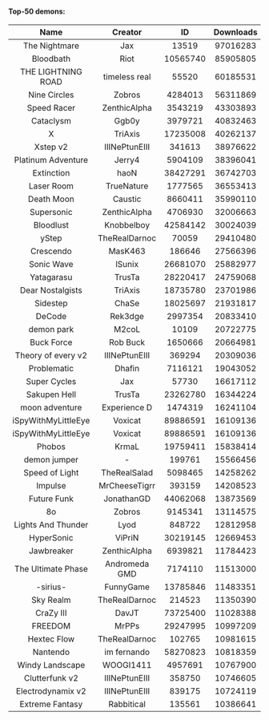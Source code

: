 #### Top-50 demons:

| Name | Creator | ID | Downloads | Likes |
|:---:|:---:|:---:|:---:|:---:|
| The Nightmare | Jax | 13519 | 97016283 | 5154814
| Bloodbath | Riot | 10565740 | 85905805 | 4112361
| THE LIGHTNING ROAD | timeless real | 55520 | 60185531 | 2888148
| Nine Circles | Zobros | 4284013 | 56311869 | 3046218
| Speed Racer | ZenthicAlpha | 3543219 | 43303893 | 2253439
| Cataclysm | Ggb0y | 3979721 | 40832463 | 1300587
| X | TriAxis | 17235008 | 40262137 | 2052495
| Xstep v2 | IIINePtunEIII | 341613 | 38976622 | 1536149
| Platinum Adventure | Jerry4 | 5904109 | 38396041 | 2442011
| Extinction | haoN | 38427291 | 36742703 | 1289831
| Laser Room | TrueNature | 1777565 | 36553413 | 1185021
| Death Moon  | Caustic | 8660411 | 35990110 | 1839887
| Supersonic | ZenthicAlpha | 4706930 | 32006663 | 1498488
| Bloodlust | Knobbelboy | 42584142 | 30024039 | 966973
| yStep | TheRealDarnoc | 70059 | 29410480 | 1042066
| Crescendo | MasK463 | 186646 | 27566396 | 1009990
| Sonic Wave | lSunix | 26681070 | 25882977 | 839557
| Yatagarasu  | TrusTa | 28220417 | 24759068 | 968905
| Dear Nostalgists | TriAxis | 18735780 | 23701986 | 1294447
| Sidestep | ChaSe | 18025697 | 21931817 | 970928
| DeCode | Rek3dge | 2997354 | 20833410 | 993527
| demon park | M2coL | 10109 | 20722775 | 735261
| Buck Force | Rob Buck | 1650666 | 20664981 | 574585
| Theory of every v2 | IIINePtunEIII | 369294 | 20309036 | 771468
| Problematic | Dhafin | 7116121 | 19043052 | 1037076
| Super Cycles | Jax | 57730 | 16617112 | 633868
| Sakupen Hell | TrusTa | 23262780 | 16344224 | 519104
| moon adventure | Experience D | 1474319 | 16241104 | 494042
| iSpyWithMyLittleEye | Voxicat | 89886591 | 16109136 | 1421914
| iSpyWithMyLittleEye | Voxicat | 89886591 | 16109136 | 1421914
| Phobos | KrmaL | 19759411 | 15838414 | 598297
| demon jumper | - | 199761 | 15566456 | 591628
| Speed of Light | TheRealSalad | 5098465 | 14258262 | 722038
| Impulse | MrCheeseTigrr | 393159 | 14208523 | 771667
| Future Funk | JonathanGD | 44062068 | 13873569 | 684249
| 8o | Zobros | 9145341 | 13114575 | 697962
| Lights And Thunder | Lyod | 848722 | 12812958 | 633692
| HyperSonic | ViPriN | 30219145 | 12669453 | 497645
| Jawbreaker | ZenthicAlpha | 6939821 | 11784423 | 656411
| The Ultimate Phase | Andromeda GMD | 7174110 | 11513000 | 474917
| -sirius- | FunnyGame | 13785846 | 11483351 | 725011
| Sky Realm | TheRealDarnoc | 214523 | 11350390 | 504506
| CraZy III | DavJT | 73725400 | 11028388 | 614279
| FREEDOM | MrPPs | 29247995 | 10997209 | 584518
| Hextec Flow | TheRealDarnoc | 102765 | 10981615 | 526117
| Nantendo | im fernando | 58270823 | 10818359 | 696830
| Windy Landscape | WOOGI1411 | 4957691 | 10767900 | 640038
| Clutterfunk v2 | IIINePtunEIII | 358750 | 10746605 | 471038
| Electrodynamix v2 | IIINePtunEIII | 839175 | 10724119 | 413366
| Extreme Fantasy | Rabbitical | 135561 | 10386641 | 436090
